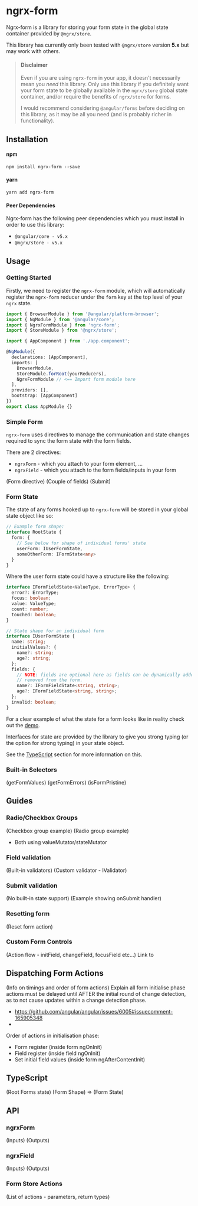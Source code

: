 # ngrx-form

Ngrx-form is a library for storing your form state in the global state container provided by `@ngrx/store`.

This library has currently only been tested with `@ngrx/store` version **5.x** but may work with others.

> #### Disclaimer
> Even if you are using `ngrx-form` in your app, it doesn't necessarily mean you *need*
> this library. Only use this library if you definitely want your form state to be globally
> available in the `ngrx/store` global state container, and/or require the benefits of
> `ngrx/store` for forms.
>
> I would recommend considering `@angular/forms` before deciding on this library, as
> it may be all you need (and is probably richer in functionality).


## Installation

#### npm
```
npm install ngrx-form --save
```

#### yarn
```
yarn add ngrx-form
```  
#### Peer Dependencies
 Ngrx-form has the following peer dependencies which you must install in order
 to use this library:
- `@angular/core - v5.x`
- `@ngrx/store - v5.x`

## Usage

### Getting Started

Firstly, we need to register the `ngrx-form` module, which will automatically register
the `ngrx-form` reducer under the `form` key at the top level of your `ngrx` state.

```ts
import { BrowserModule } from '@angular/platform-browser';
import { NgModule } from '@angular/core';
import { NgrxFormModule } from 'ngrx-form';
import { StoreModule } from '@ngrx/store';

import { AppComponent } from './app.component';

@NgModule({
  declarations: [AppComponent],
  imports: [
    BrowserModule,
    StoreModule.forRoot(yourReducers),
    NgrxFormModule // <== Import form module here
  ],
  providers: [],
  bootstrap: [AppComponent]
})
export class AppModule {}
```

### Simple Form

`ngrx-form` uses directives to manage the communication and state changes required to sync the form state with the form fields.

There are 2 directives:
- `ngrxForm` - which you attach to your form element, ...
- `ngrxField` - which you attach to the form fields/inputs in your form

(Form directive)
(Couple of fields)
(Submit)


### Form State

The state of any forms hooked up to `ngrx-form` will be stored in your global state object
like so:

```typescript
// Example form shape:
interface RootState {
  form: {
    // See below for shape of individual forms' state
    userForm: IUserFormState,
    someOtherForm: IFormState<any>
  }
}
```

Where the user form state could have a structure like the following:

```ts
interface IFormFieldState<ValueType, ErrorType> {
  error?: ErrorType;
  focus: boolean;
  value: ValueType;
  count: number;
  touched: boolean;
}

// State shape for an individual form
interface IUserFormState {
  name: string;
  initialValues?: {
    name?: string;
    age?: string;
  };
  fields: {
    // NOTE: fields are optional here as fields can be dynamically added and
    // removed from the form.
    name?: IFormFieldState<string, string>;
    age?: IFormFieldState<string, string>;
  };
  invalid: boolean;
}
```

For a clear example of what the state for a form looks like in reality check out the [demo](https://ngrx-form-demo.alisd.io).

Interfaces for state are provided by the library to give you strong typing (or the
option for strong typing) in your state object.

See the [TypeScript](#typescript) section for more information on this.


### Built-in Selectors
(getFormValues)
(getFormErrors)
(isFormPristine)


## Guides

### Radio/Checkbox Groups
(Checkbox group example)
(Radio group example)
- Both using valueMutator/stateMutator

### Field validation
(Built-in validators)
(Custom validator - IValidator)

### Submit validation
(No built-in state support)
(Example showing onSubmit handler)

### Resetting form
(Reset form action)

### Custom Form Controls
(Action flow - initField, changeField, focusField etc...)
Link to


## Dispatching Form Actions
(Info on timings and order of form actions)
Explain all form initialise phase actions must be delayed until AFTER the initial
round of change detection, as to not cause updates within a change detection phase.
- https://github.com/angular/angular/issues/6005#issuecomment-165905348
-

Order of actions in initialisation phase:
- Form register (inside form ngOnInit)
- Field register (inside field ngOnInit)
- Set initial field values (inside form ngAfterContentInit)


## TypeScript
(Root Forms state)
(Form Shape) => (Form State)


## API

### ngrxForm
(Inputs)
(Outputs)

### ngrxField
(Inputs)
(Outputs)

### Form Store Actions
(List of actions - parameters, return types)
